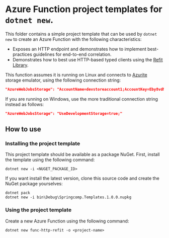 # Azure Function project templates for `dotnet new`.

This folder contains a simple project template that can be used by `dotnet new` to create an Azure Function
with the following characteristics:

- Exposes an HTTP endpoint and demonstrates how to implement best-practices guidelines for end-to-end correlation.
- Demonstrates how to best use HTTP-based typed clients using the [Refit Library](https://github.com/reactiveui/refit).

This function assumes it is running on Linux and connects to [Azurite]() storage emulator, using the following connection string:

```json
"AzureWebJobsStorage": "AccountName=devstoreaccount1;AccountKey=Eby8vdM02xNOcqFlqUwJPLlmEtlCDXJ1OUzFT50uSRZ6IFsuFq2UVErCz4I6tq/K1SZFPTOtr/KBHBeksoGMGw==;DefaultEndpointsProtocol=http;BlobEndpoint=http://azurite:10000/devstoreaccount1;QueueEndpoint=http://azurite:10001/devstoreaccount1;TableEndpoint=http://azurite:10002/devstoreaccount1;",
```

If you are running on Windows, use the more traditional connection string instead as follows:

```json
"AzureWebJobsStorage": "UseDevelopmentStorage=true;"
```

## How to use

### Installing the project template

This project template should be available as a package NuGet. First, install the template using the following command:

```pwsh
dotnet new -i <NUGET_PACKAGE_ID>
```

If you want install the latest version, clone this source code and create the NuGet package yourselves:

```pwsh
dotnet pack
dotnet new -i bin\Debug\Springcomp.Templates.1.0.0.nupkg
```

### Using the project template

Create a new Azure Function using the following command:

```pwsh
dotnet new func-http-refit -o <project-name>
```
